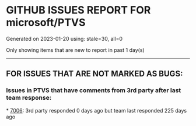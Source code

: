 
# GITHUB ISSUES REPORT FOR microsoft/PTVS


Generated on 2023-01-20 using: stale=30, all=0


Only showing items that are new to report in past 1 day(s)


---

## FOR ISSUES THAT ARE NOT MARKED AS BUGS:


### Issues in PTVS that have comments from 3rd party after last team response:


\* [7006](https://github.com/microsoft/PTVS/issues/7006 "Live Share: The 'TerminalWindowPackage' package did not load correctly. "): 3rd party responded 0 days ago but team last responded 225 days ago
